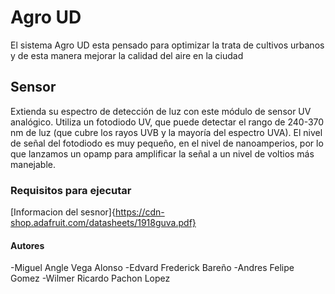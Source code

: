 # Agro UD

El sistema Agro UD esta pensado para optimizar la trata de cultivos urbanos y de esta manera mejorar la calidad del aire en la ciudad 

## Sensor
Extienda su espectro de detección de luz con este módulo de sensor UV analógico. Utiliza un fotodiodo UV, que puede detectar el rango de 240-370 nm de luz (que cubre los rayos UVB y la mayoría del espectro UVA). El nivel de señal del fotodiodo es muy pequeño, en el nivel de nanoamperios, por lo que lanzamos un opamp para amplificar la señal a un nivel de voltios más manejable.
### Requisitos para ejecutar
[Informacion del sesnor]{https://cdn-shop.adafruit.com/datasheets/1918guva.pdf}


#### Autores

-Miguel Angle Vega Alonso
-Edvard Frederick Bareño
-Andres Felipe Gomez 
-Wilmer Ricardo Pachon Lopez
